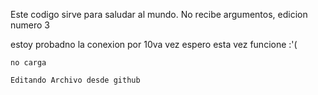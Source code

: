 Este codigo sirve para saludar al mundo. No recibe argumentos, edicion numero 3


estoy probadno la conexion por 10va vez espero esta vez funcione :'(

    no carga 

    Editando Archivo desde github
